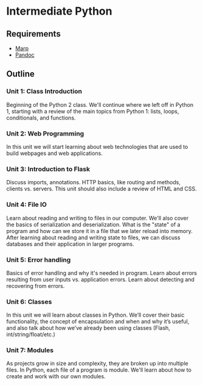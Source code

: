 # Intermediate Python

## Requirements

- [Marp](https://github.com/marp-team/marp-cli#install)
- [Pandoc](https://pandoc.org/installing.html)


## Outline

### Unit 1: Class Introduction

Beginning of the Python 2 class. We'll continue where we left off in Python 1,
starting with a review of the main topics from Python 1: lists, loops,
conditionals, and functions.

### Unit 2: Web Programming

In this unit we will start learning about web technologies that are used to
build webpages and web applications.

### Unit 3: Introduction to Flask

Discuss imports, annotations. HTTP basics, like routing and methods, clients
vs. servers. This unit should also include a review of HTML and CSS.

### Unit 4: File IO

Learn about reading and writing to files in our computer. We'll also cover the
basics of serialization and deserialization. What is the "state" of a program
and how can we store it in a file that we later reload into memory. After
learning about reading and writing state to files, we can discuss databases and
their application in larger programs.

### Unit 5: Error handling

Basics of error handling and why it's needed in program. Learn about errors
resulting from user inputs vs. application errors. Learn about detecting and
recovering from errors.

### Unit 6: Classes

In this unit we will learn about classes in Python. We’ll cover their basic
functionality, the concept of encapsulation and when and why it’s useful, and
also talk about how we’ve already been using classes (Flash,
int/string/float/etc.)

### Unit 7: Modules

As projects grow in size and complexity, they are broken up into multiple
files. In Python, each file of a program is module. We'll learn about how to
create and work with our own modules.
